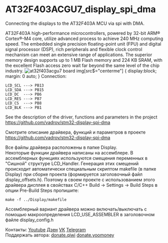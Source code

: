 # AT32F403ACGU7_display_spi_dma
 Connecting the displays to the AT32F403A MCU via spi with DMA.

AT32F403A high-performance microcontrollers, powered by 32-bit ARM® Cortex®-M4 core, utilize advanced process to achieve 240 MHz computing speed. The embedded single precision floating-point unit (FPU) and digital signal processor (DSP), rich peripherals and flexible clock control mechanism can meet an extensive range of applications. The superior memory design supports up to 1 MB Flash memory and 224 KB SRAM, with the excellent Flash access zero wait far beyond the same level of the chip industry.
![at32f403acgu7 board](https://github.com/vadrov/AT32F403ACGU7_display_spi_dma_st7789_ili9341/assets/111627147/e2e03925-22c7-4f26-88f4-a398f9c42ef4?style=centerme)
img[src$="centerme"] {
  display:block;
  margin: 0 auto;
}
Connection:
```
LCD_SCL ---> PB13
LCD_SDA ---> PB15
LCD_DC  ---> PB6
LCD_RES ---> PB7
LCD_CS  ---> PB8
LCD_BLK ---> PB1
```
See the description of the driver, functions and parameters in the project https://github.com/vadrov/stm32-display-spi-dma

Смотрите описание драйвера, функций и параметров в проекте https://github.com/vadrov/stm32-display-spi-dma

Все файлы драйвера расположены в папке Display.\
Некоторые функции драйвера написаны на ассемблере. В ассемблерных функциях используются смещения переменных в "Сишной" структуре LCD_Handler. Генерация этих смещений происходит автоматически специальным скриптом makefile (в папке Display) при сборке проекта (формируется заголовочный файл display_offsets.h). Поэтому в своем проекте с использованием этого драйвера дисплея в свойствах С/С++ Build -> Settings -> Build Steps в опции Pre-Build Steps пропишите:
```
make -f ../Display/makefile
```
Ассемблерный вариант драйвера можно включать/выключать с помощью макроопределения LCD_USE_ASSEMBLER в заголовочном файле display_config.h

Контакты: [Youtube](https://www.youtube.com/@VadRov) [Дзен](https://dzen.ru/vadrov) [VK](https://vk.com/vadrov) [Telegram](https://t.me/vadrov_channel)\
Поддержать автора: [donate.qiwi](https://donate.qiwi.com/payin/VadRov)  [donate.yoomoney](https://yoomoney.ru/to/4100117522443917)
